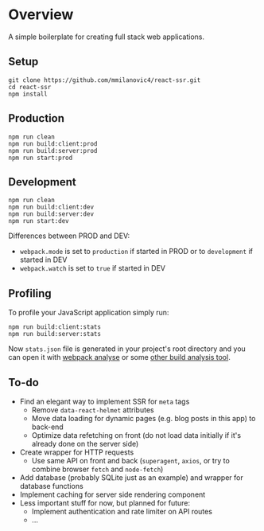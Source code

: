 # Overview

A simple boilerplate for creating full stack web applications.

## Setup

```
git clone https://github.com/mmilanovic4/react-ssr.git
cd react-ssr
npm install
```

## Production

```
npm run clean
npm run build:client:prod
npm run build:server:prod
npm run start:prod
```

## Development

```
npm run clean
npm run build:client:dev
npm run build:server:dev
npm run start:dev
```

Differences between PROD and DEV:

- `webpack.mode` is set to `production` if started in PROD or to `development` if started in DEV
- `webpack.watch` is set to `true` if started in DEV

## Profiling

To profile your JavaScript application simply run:

```
npm run build:client:stats
npm run build:server:stats
```

Now `stats.json` file is generated in your project's root directory and you can open it with [webpack analyse](https://github.com/webpack/analyse) or some [other build analysis tool](https://survivejs.com/webpack/optimizing/build-analysis/).

## To-do

- Find an elegant way to implement SSR for `meta` tags
  - Remove `data-react-helmet` attributes
  - Move data loading for dynamic pages (e.g. blog posts in this app) to back-end
  - Optimize data refetching on front (do not load data initially if it's already done on the server side)
- Create wrapper for HTTP requests
  - Use same API on front and back (`superagent`, `axios`, or try to combine browser `fetch` and `node-fetch`)
- Add database (probably SQLite just as an example) and wrapper for database functions
- Implement caching for server side rendering component
- Less important stuff for now, but planned for future:
  - Implement authentication and rate limiter on API routes
  - ...

